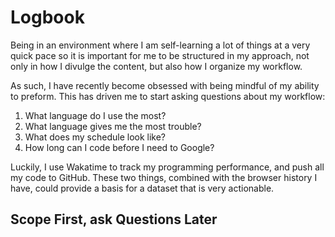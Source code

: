 # Logbook
Being in an environment where I am self-learning a lot of things at a very quick pace so it is 
important for me to be structured in my approach, not only in how I divulge the content, 
but also how I organize my workflow. 

As such, I have recently become obsessed with being mindful of my ability to preform. This
has driven me to start asking questions about my workflow:
1. What language do I use the most?
2. What language gives me the most trouble?
3. What does my schedule look like?
4. How long can I code before I need to Google?

Luckily, I use Wakatime to track my programming performance, and push all my code to GitHub. 
These two things, combined with the browser history I have, could provide a basis for a 
dataset that is very actionable.

## Scope First, ask Questions Later

